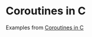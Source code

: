 # Coroutines in C
Examples from [Coroutines in C](https://www.chiark.greenend.org.uk/~sgtatham/coroutines.html)